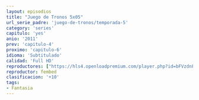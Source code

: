 ```yaml
---
layout: episodios
title: "Juego de Tronos 5x05"
url_serie_padre: 'juego-de-tronos/temporada-5'
category: 'series'
capitulo: 'yes'
anio: '2011'
prev: 'capitulo-4'
proximo: 'capitulo-6'
idioma: 'Subtitulado'
calidad: 'Full HD'
reproductores: ["https://hls4.openloadpremium.com/player.php?id=bFVzdnFtbTRVZFI2TjFYc0dKMkJ6cGRvV3FzOXEyM1hTUnJ5SHEyMWdlUmZCS2FIeUpyYjg3WkdXZ1R5aTlpS2NVbFRZZSs2cVZmQ050T09wY01uaGc9PQ&sub=https://sub.cuevana2.io/vtt-sub/sub7/Game.Of.Thrones.S05E05.vtt"]
reproductor: fembed
clasificacion: '+10'
tags:
- Fantasia
---
```












